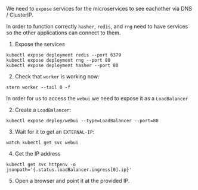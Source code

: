We need to `expose` services for the microservices to see eachother via DNS / ClusterIP.

In order to function correctly `hasher`, `redis`, and `rng` need to have services so the other applications can connect to them.

1. Expose the services

```execute
kubectl expose deployment redis --port 6379
kubectl expose deployment rng --port 80
kubectl expose deployment hasher --port 80
```

2. Check that `worker` is working now:

```execute
stern worker --tail 0 -f
```

In order for us to access the `webui` we need to expose it as a `LoadBalancer`

2. Create a `LoadBalancer`:

```execute
kubectl expose deploy/webui --type=LoadBalancer --port=80
```

3. Wait for it to get an `EXTERNAL-IP`:

```execute
watch kubectl get svc webui
```

4. Get the IP address

```execute
kubectl get svc httpenv -o jsonpath='{.status.loadBalancer.ingress[0].ip}'
```

5. Open a browser and point it at the provided IP.
